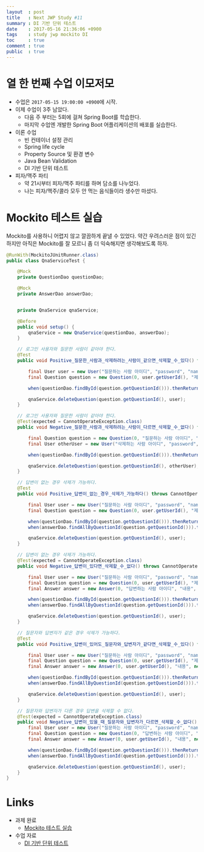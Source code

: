 ```yaml
---
layout  : post
title   : Next JWP Study #11
summary : DI 기반 단위 테스트
date    : 2017-05-16 21:36:06 +0900
tags    : study jwp mockito DI
toc     : true
comment : true
public  : true
---
```


# 열 한 번째 수업 이모저모

* 수업은 `2017-05-15 19:00:00 +0900`에 시작.
* 이제 수업이 3주 남았다.
    * 다음 주 부터는 5회에 걸쳐 Spring Boot를 학습한다.
    * 마지막 수업엔 개발한 Spring Boot 어플리케이션의 배포를 실습한다.
* 이론 수업
    * 빈 컨테이너 설정 관리
    * Spring life cycle
    * Property Source 및 환경 변수
    * Java Bean Validation
    * DI 기반 단위 테스트
* 피자/맥주 파티
    * 약 21시부터 피자/맥주 파티를 하며 담소를 나누었다.
    * 나는 피자/맥주/콜라 모두 안 먹는 음식들이라 생수만 마셨다.

# Mockito 테스트 실습

Mockito를 사용하니 어렵지 않고 깔끔하게 끝낼 수 있었다.
약간 우려스러운 점이 있긴 하지만 아직은 Mockito를 잘 모르니 좀 더 익숙해지면 생각해보도록 하자.

```java
@RunWith(MockitoJUnitRunner.class)
public class QnaServiceTest {

    @Mock
    private QuestionDao questionDao;

    @Mock
    private AnswerDao answerDao;


    private QnaService qnaService;

    @Before
    public void setup() {
        qnaService = new QnaService(questionDao, answerDao);
    }

    // 로그인 사용자와 질문한 사람이 같아야 한다.
    @Test
    public void Positive_질문한_사람과_삭제하려는_사람이_같으면_삭제할_수_있다() throws CannotOperateException {

        final User user = new User("질문하는 사람 아이디", "password", "name", "email");
        final Question question = new Question(0, user.getUserId(), "제목", "내용", new Date(), 0);

        when(questionDao.findById(question.getQuestionId())).thenReturn(question);

        qnaService.deleteQuestion(question.getQuestionId(), user);
    }

    // 로그인 사용자와 질문한 사람이 같아야 한다.
    @Test(expected = CannotOperateException.class)
    public void Negative_질문한_사람과_삭제하려는_사람이_다르면_삭제할_수_없다() throws CannotOperateException {

        final Question question = new Question(0, "질문하는 사람 아이디", "제목", "내용", new Date(), 0);
        final User otherUser = new User("삭제하는 사람 아이디", "password", "name", "email");

        when(questionDao.findById(question.getQuestionId())).thenReturn(question);

        qnaService.deleteQuestion(question.getQuestionId(), otherUser);
    }

    // 답변이 없는 경우 삭제가 가능하다.
    @Test
    public void Positive_답변이_없는_경우_삭제가_가능하다() throws CannotOperateException {

        final User user = new User("질문하는 사람 아이디", "password", "name", "email");
        final Question question = new Question(0, user.getUserId(), "제목", "내용", new Date(), 0);

        when(questionDao.findById(question.getQuestionId())).thenReturn(question);
        when(answerDao.findAllByQuestionId(question.getQuestionId())).thenReturn(Collections.EMPTY_LIST);

        qnaService.deleteQuestion(question.getQuestionId(), user);
    }

    // 답변이 없는 경우 삭제가 가능하다.
    @Test(expected = CannotOperateException.class)
    public void Negative_답변이_있다면_삭제할_수_없다() throws CannotOperateException {

        final User user = new User("질문하는 사람 아이디", "password", "name", "email");
        final Question question = new Question(0, user.getUserId(), "제목", "내용", new Date(), 0);
        final Answer answer = new Answer(0, "답변하는 사람 아이디", "내용", new Date(), question.getQuestionId());

        when(questionDao.findById(question.getQuestionId())).thenReturn(question);
        when(answerDao.findAllByQuestionId(question.getQuestionId())).thenReturn(Arrays.asList(answer));

        qnaService.deleteQuestion(question.getQuestionId(), user);
    }

    // 질문자와 답변자가 같은 경우 삭제가 가능하다.
    @Test
    public void Positive_답변이_있어도_질문자와_답변자가_같다면_삭제할_수_있다() throws CannotOperateException {

        final User user = new User("질문하는 사람 아이디", "password", "name", "email");
        final Question question = new Question(0, user.getUserId(), "제목", "내용", new Date(), 0);
        final Answer answer = new Answer(0, user.getUserId(), "내용", new Date(), question.getQuestionId());

        when(questionDao.findById(question.getQuestionId())).thenReturn(question);
        when(answerDao.findAllByQuestionId(question.getQuestionId())).thenReturn(Arrays.asList(answer));

        qnaService.deleteQuestion(question.getQuestionId(), user);
    }

    // 질문자와 답변자가 다른 경우 답변을 삭제할 수 없다.
    @Test(expected = CannotOperateException.class)
    public void Negative_답변이_있을_때_질문자와_답변자가_다르면_삭제할_수_없다() throws CannotOperateException {
        final User user = new User("질문하는 사람 아이디", "password", "name", "email");
        final Question question = new Question(0, "답변하는 사람 아이디", "제목", "내용", new Date(), 0);
        final Answer answer = new Answer(0, user.getUserId(), "내용", new Date(), question.getQuestionId());

        when(questionDao.findById(question.getQuestionId())).thenReturn(question);
        when(answerDao.findAllByQuestionId(question.getQuestionId())).thenReturn(Arrays.asList(answer));

        qnaService.deleteQuestion(question.getQuestionId(), user);
    }
}
```

# Links


* 과제 완료
    * [Mockito 테스트 실습](https://github.com/johngrib/jwp-spring/tree/step2-johngrib)
* 수업 자료
    * [DI 기반 단위 테스트](https://nextstep.camp/courses/-KgDNT4rfavb_BzYLBXr/-Kf9qPOW42m1nnuoyvXz/lessons/-KiY-AXcRm8DhRdOy5Rv)
